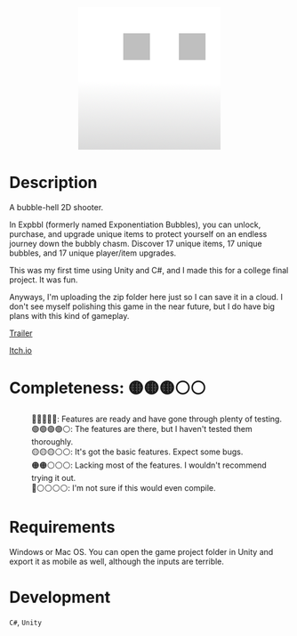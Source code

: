 <p align="center">
  <img src="https://github.com/Pyxidata/expbbl/blob/main/icon.png" alt="Icon" title="icon">
</p>

<h1>
  Description
</h1>

<p>
  A bubble-hell 2D shooter.
</p>

<p>
  In Expbbl (formerly named Exponentiation Bubbles), you can unlock, purchase, and upgrade unique items to protect yourself on an endless journey down the bubbly chasm.
  Discover 17 unique items, 17 unique bubbles, and 17 unique player/item upgrades.
</p>

<p>
  This was my first time using Unity and C#, and I made this for a college final project.
  It was fun.
</p>

<p>
  Anyways, I'm uploading the zip folder here just so I can save it in a cloud. 
  I don't see myself polishing this game in the near future, but I do have big plans with this kind of gameplay.
</p>

<p>
  <a href="https://www.youtube.com/watch?v=TanilgLuBto&ab_channel=Kevin1031" target="_blank" rel="noopener noreferrer">
    Trailer
  </a>
</p>

<p>
  <a href="https://kevin1031.itch.io/expbbl-exponentiation-bubbles" target="_blank" rel="noopener noreferrer">
    Itch.io
  </a>
</p>

<h1>
  Completeness: 🟡🟡🟡⚪⚪
</h1>

<dl>
  <dd>🔵🔵🔵🔵🔵: Features are ready and have gone through plenty of testing.</dd>
  <dd>🟢🟢🟢🟢⚪: The features are there, but I haven't tested them thoroughly.</dd>
  <dd>🟡🟡🟡⚪⚪: It's got the basic features. Expect some bugs.</dd>
  <dd>🟠🟠⚪⚪⚪: Lacking most of the features. I wouldn't recommend trying it out.</dd>
  <dd>🔴⚪⚪⚪⚪: I'm not sure if this would even compile.</dd>
</dl>

<h1>
  Requirements
</h1>

Windows or Mac OS. You can open the game project folder in Unity and export it as mobile as well, although the inputs are terrible.

<h1>
  Development
</h1>

<p>
  <code>C#</code>, 
  <code>Unity</code>
</p>
